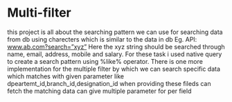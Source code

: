 # Multi-filter
this project is all about the searching pattern we can use for searching data from db using charecters which is similar to the data in db 
Eg. API: www.ab.com?search=”xyz” Here the xyz string should be searched through name, email, address, mobile and salary.
For these task i used native query to create a search pattern using %like% operator.
There is one more implementation for the multiple filter by which we can search specific data which matches with given parameter 
like dpeartemt_id,branch_id,designation_id when providing these fileds can fetch the matching data 
can give multiple parameter for per field 
 
